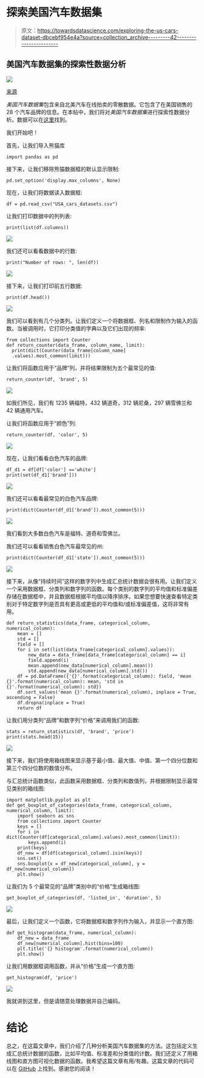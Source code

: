# 探索美国汽车数据集

> 原文：<https://towardsdatascience.com/exploring-the-us-cars-dataset-dbcebf954e4a?source=collection_archive---------42----------------------->

## 美国汽车数据集的探索性数据分析

![](img/83ef3c3a42b8c2f428508ed0d534a47f.png)

[来源](https://www.pexels.com/photo/red-car-usa-america-57409/)

*美国汽车数据集*包含来自北美汽车在线拍卖的零散数据。它包含了在美国销售的 28 个汽车品牌的信息。在本帖中，我们将对*美国汽车数据集*进行探索性数据分析。数据可以在[这里](https://www.kaggle.com/doaaalsenani/usa-cers-dataset)找到。

我们开始吧！

首先，让我们导入熊猫库

```
import pandas as pd
```

接下来，让我们移除熊猫数据框的默认显示限制:

```
pd.set_option('display.max_columns', None)
```

现在，让我们将数据读入数据框:

```
df = pd.read_csv("USA_cars_datasets.csv")
```

让我们打印数据中的列列表:

```
print(list(df.columns))
```

![](img/051d57deefa8a82bf78a02e5522b311c.png)

我们还可以看看数据中的行数:

```
print("Number of rows: ", len(df))
```

![](img/d9e46b39f9b5fc7f999488563defa607.png)

接下来，让我们打印前五行数据:

```
print(df.head())
```

![](img/28bc74568800ad839ba48cf40eb72f0b.png)

我们可以看到有几个分类列。让我们定义一个将数据框、列名和限制作为输入的函数。当被调用时，它打印分类值的字典以及它们出现的频率:

```
from collections import Counter
def return_counter(data_frame, column_name, limit):
  print(dict(Counter(data_frame[column_name]
  .values).most_common(limit)))
```

让我们将函数应用于“品牌”列，并将结果限制为五个最常见的值:

```
return_counter(df, 'brand', 5)
```

![](img/27d84477474f1700f52f62a6dc4a2f98.png)

如我们所见，我们有 1235 辆福特，432 辆道奇，312 辆尼桑，297 辆雪佛兰和 42 辆通用汽车。

让我们将函数应用于“颜色”列:

```
return_counter(df, 'color', 5)
```

![](img/41feb239e1953ecc7bee79c7954aaa48.png)

现在，让我们看看白色汽车的品牌:

```
df_d1 = df[df['color'] =='white']
print(set(df_d1['brand']))
```

![](img/ce8a69b6269691dafa8842e9b5f65a4e.png)

我们还可以看看最常见的白色汽车品牌:

```
print(dict(Counter(df_d1['brand']).most_common(5)))
```

![](img/8ec0186e23fe7db7faf8325dadc8bbc7.png)

我们看到大多数白色汽车是福特、道奇和雪佛兰。

我们还可以看看销售白色汽车最常见的州:

```
print(dict(Counter(df_d1['state']).most_common(5)))
```

![](img/ef7b903cb9d46ad2798d7936f2f983ef.png)

接下来，从像“持续时间”这样的数字列中生成汇总统计数据会很有用。让我们定义一个采用数据框、分类列和数字列的函数。每个类别的数字列的平均值和标准偏差存储在数据框中，并且数据框根据平均值以降序排序。如果您想要快速查看特定类别对于特定数字列是否具有更高或更低的平均值和/或标准偏差值，这将非常有用。

```
def return_statistics(data_frame, categorical_column, numerical_column):
    mean = []
    std = []
    field = []
    for i in set(list(data_frame[categorical_column].values)):
        new_data = data_frame[data_frame[categorical_column] == i]
        field.append(i)
        mean.append(new_data[numerical_column].mean())
        std.append(new_data[numerical_column].std())
    df = pd.DataFrame({'{}'.format(categorical_column): field, 'mean {}'.format(numerical_column): mean, 'std in {}'.format(numerical_column): std})
    df.sort_values('mean {}'.format(numerical_column), inplace = True, ascending = False)
    df.dropna(inplace = True)
    return df
```

让我们用分类列“品牌”和数字列“价格”来调用我们的函数:

```
stats = return_statistics(df, 'brand', 'price')
print(stats.head(15))
```

![](img/8ab3ecc1bea07d86a05d169c4cbaf2b6.png)

接下来，我们将使用箱线图来显示基于最小值、最大值、中值、第一个四分位数和第三个四分位数的数值分布。

与汇总统计函数类似，此函数采用数据框、分类列和数值列，并根据限制显示最常见类别的箱线图:

```
import matplotlib.pyplot as plt
def get_boxplot_of_categories(data_frame, categorical_column, numerical_column, limit):
    import seaborn as sns
    from collections import Counter
    keys = []
    for i in dict(Counter(df[categorical_column].values).most_common(limit)):
        keys.append(i)
    print(keys)
    df_new = df[df[categorical_column].isin(keys)]
    sns.set()
    sns.boxplot(x = df_new[categorical_column], y = df_new[numerical_column])
    plt.show()
```

让我们为 5 个最常见的“品牌”类别中的“价格”生成箱线图:

```
get_boxplot_of_categories(df, 'listed_in', 'duration', 5)
```

![](img/66c8ee21a80b252172594ec11f5480a5.png)

最后，让我们定义一个函数，它将数据框和数字列作为输入，并显示一个直方图:

```
def get_histogram(data_frame, numerical_column):
    df_new = data_frame
    df_new[numerical_column].hist(bins=100)
    plt.title('{} histogram'.format(numerical_column))
    plt.show()
```

让我们用数据框调用函数，并从“价格”生成一个直方图:

```
get_histogram(df, 'price')
```

![](img/37ccc08debaf3154113d469bb414f2ab.png)

我就讲到这里，但是请随意处理数据并自己编码。

# 结论

总之，在这篇文章中，我们介绍了几种分析美国汽车数据集的方法。这包括定义生成汇总统计数据的函数，比如平均值、标准差和分类值的计数。我们还定义了用箱线图和直方图可视化数据的函数。我希望这篇文章有用/有趣。这篇文章的代码可以在 [GitHub](https://github.com/spierre91/medium_code/blob/master/exploratory_data_analysis/eda_us_cars.py) 上找到。感谢您的阅读！